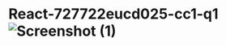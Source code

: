# React-727722eucd025-cc1-q1![Screenshot (1)](https://github.com/mugil-eren/React-727722eucd025-cc1-q1/assets/123223066/7fcab5b4-829b-4923-a1e9-9b0e4b84de24)
